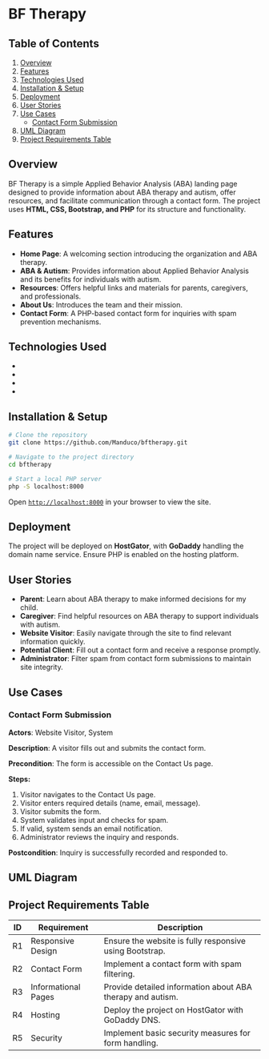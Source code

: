 # BF Therapy

## Table of Contents

1. [Overview](#overview)
2. [Features](#features)
3. [Technologies Used](#technologies-used)
4. [Installation & Setup](#installation--setup)
5. [Deployment](#deployment)
6. [User Stories](#user-stories)
7. [Use Cases](#use-cases)
   - [Contact Form Submission](#contact-form-submission)
8. [UML Diagram](#uml-diagram)
9. [Project Requirements Table](#project-requirements-table)


## Overview

BF Therapy is a simple Applied Behavior Analysis (ABA) landing page designed to provide information about ABA therapy and autism, offer resources, and facilitate communication through a contact form. The project uses **HTML, CSS, Bootstrap, and PHP** for its structure and functionality.

## Features

- **Home Page**: A welcoming section introducing the organization and ABA therapy.
- **ABA & Autism**: Provides information about Applied Behavior Analysis and its benefits for individuals with autism.
- **Resources**: Offers helpful links and materials for parents, caregivers, and professionals.
- **About Us**: Introduces the team and their mission.
- **Contact Form**: A PHP-based contact form for inquiries with spam prevention mechanisms.

## Technologies Used

-
-
-
-

## Installation & Setup

```sh
# Clone the repository
git clone https://github.com/Manduco/bftherapy.git

# Navigate to the project directory
cd bftherapy

# Start a local PHP server
php -S localhost:8000
```

Open [`http://localhost:8000`](http://localhost:8000) in your browser to view the site.

## Deployment

The project will be deployed on **HostGator**, with **GoDaddy** handling the domain name service. Ensure PHP is enabled on the hosting platform.

## User Stories

- **Parent**: Learn about ABA therapy to make informed decisions for my child.
- **Caregiver**: Find helpful resources on ABA therapy to support individuals with autism.
- **Website Visitor**: Easily navigate through the site to find relevant information quickly.
- **Potential Client**: Fill out a contact form and receive a response promptly.
- **Administrator**: Filter spam from contact form submissions to maintain site integrity.

## Use Cases

### Contact Form Submission

**Actors**: Website Visitor, System

**Description**: A visitor fills out and submits the contact form.

**Precondition**: The form is accessible on the Contact Us page.

**Steps:**

1. Visitor navigates to the Contact Us page.
2. Visitor enters required details (name, email, message).
3. Visitor submits the form.
4. System validates input and checks for spam.
5. If valid, system sends an email notification.
6. Administrator reviews the inquiry and responds.

**Postcondition**: Inquiry is successfully recorded and responded to.

## UML Diagram



## Project Requirements Table

| ID | Requirement         | Description                                                |
| -- | ------------------- | ---------------------------------------------------------- |
| R1 | Responsive Design   | Ensure the website is fully responsive using Bootstrap.    |
| R2 | Contact Form        | Implement a contact form with spam filtering.              |
| R3 | Informational Pages | Provide detailed information about ABA therapy and autism. |
| R4 | Hosting             | Deploy the project on HostGator with GoDaddy DNS.          |
| R5 | Security            | Implement basic security measures for form handling.       |




